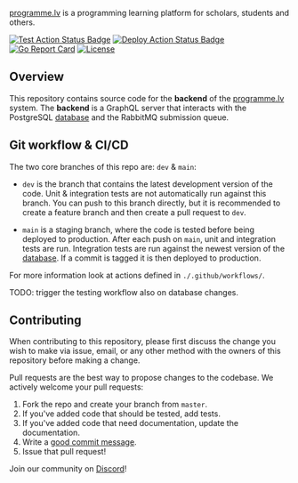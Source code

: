 [programme.lv]: https://programme.lv
[database]: https://github.com/programme-lv/database 

[Deploy Action Status Badge]: https://github.com/programme-lv/backend/actions/workflows/deploy.yml/badge.svg
[Test Action Status Badge]: https://github.com/programme-lv/backend/actions/workflows/test.yml/badge.svg
[Go Report Card]: https://goreportcard.com/badge/gojp/goreportcard
[License]: https://img.shields.io/badge/license-GPLv3-blue

[programme.lv] is a programming learning platform for scholars, students and others.

[![Test Action Status Badge]](https://github.com/programme-lv/backend/actions/workflows/test.yml)
[![Deploy Action Status Badge]](https://github.com/programme-lv/backend/actions/workflows/deploy.yml)
[![Go Report Card]](https://goreportcard.com/report/github.com/programme-lv/backend)
[![License]](https://github.com/programme-lv/backend/blob/main/LICENSE)

## Overview

This repository contains source code for the **backend** of the [programme.lv] system.
The **backend** is a GraphQL server that interacts with the PostgreSQL [database] and the RabbitMQ submission queue.

## Git workflow & CI/CD

The two core branches of this repo are: `dev` & `main`:

- `dev` is the branch that contains the latest development version of the code.
Unit & integration tests are not automatically run against this branch.
You can push to this branch directly, but it is recommended to
create a feature branch and then create a pull request to `dev`.

- `main` is a staging branch, where the code is tested before being deployed to production.
After each push on `main`, unit and integration tests are run.
Integration tests are run against the newest version of the [database].
If a commit is tagged it is then deployed to production.

For more information look at actions defined in `./.github/workflows/`.

TODO: trigger the testing workflow also on database changes.

## Contributing

When contributing to this repository, please first discuss the change you wish
to make via issue, email, or any other method with the owners of this repository
before making a change.

Pull requests are the best way to propose changes to the codebase. We actively
welcome your pull requests:

1. Fork the repo and create your branch from `master`.
2. If you've added code that should be tested, add tests.
3. If you've added code that need documentation, update the documentation.
4. Write a [good commit message](http://tbaggery.com/2008/04/19/a-note-about-git-commit-messages.html).
5. Issue that pull request!

Join our community on [Discord](https://discord.gg/7c8GwpGt)!


